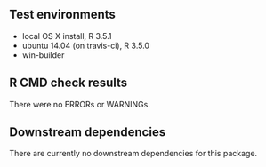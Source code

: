 ## Test environments

* local OS X install, R 3.5.1
* ubuntu 14.04 (on travis-ci), R 3.5.0
* win-builder

## R CMD check results

There were no ERRORs or WARNINGs.

## Downstream dependencies

There are currently no downstream dependencies for this package.
